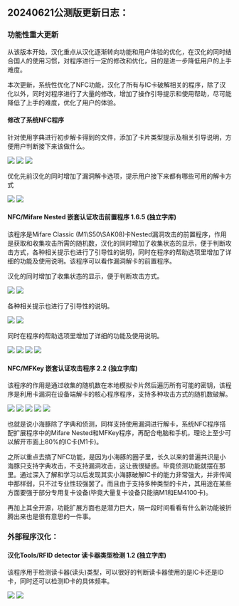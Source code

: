 20240621公测版更新日志：
-------------------------------------------------------------------------------------------
### 功能性重大更新

从该版本开始，汉化重点从汉化逐渐转向功能和用户体验的优化，在汉化的同时结合国人的使用习惯，对程序进行一定的修改和优化，目的是进一步降低用户的上手难度。


本次更新，系统性优化了NFC功能，汉化了所有与IC卡破解相关的程序，除了汉化以外，同时对程序进行了大量的修改，增加了操作引导提示和使用帮助，尽可能降低了上手的难度，优化了用户的体验。


#### 修改了系统NFC程序

针对使用字典进行初步解卡得到的文件，添加了卡片类型提示及相关引导说明，方便用户判断接下来该做什么。

<img src="screenshot/Screenshot-001.png">
<img src="screenshot/Screenshot-002.png">
<img src="screenshot/Screenshot-003.png">

优化先前汉化的同时增加了漏洞解卡选项，提示用户接下来都有哪些可用的解卡方式

<img src="screenshot/Screenshot-004.png">
<img src="screenshot/Screenshot-005.png">

#### NFC/Mifare Nested 嵌套认证攻击前置程序 1.6.5 (独立字库)

该程序是Mifare Classic (M1\S50\SAK08)卡Nested漏洞攻击的前置程序，作用是获取和收集攻击所需的随机数，汉化的同时增加了收集状态的显示，便于判断攻击方式，各种相关提示也进行了引导性的说明，同时在程序的帮助选项里增加了详细的功能及使用说明。该程序可以看作漏洞解卡的前置程序。

汉化的同时增加了收集状态的显示，便于判断攻击方式。

<img src="screenshot/Screenshot-006.png">
<img src="screenshot/Screenshot-007.png">

各种相关提示也进行了引导性的说明。

<img src="screenshot/Screenshot-008.png">
<img src="screenshot/Screenshot-009.png">

同时在程序的帮助选项里增加了详细的功能及使用说明。

<img src="screenshot/Screenshot-010.png">
<img src="screenshot/Screenshot-011.png">
<img src="screenshot/Screenshot-012.png">
<img src="screenshot/Screenshot-013.png">

#### NFC/MFKey 嵌套认证攻击程序 2.2 (独立字库)

该程序的作用是通过收集的随机数在本地模拟卡片然后遍历所有可能的密钥，该程序是利用卡漏洞在设备端解卡的核心程序程序，支持多种攻击方式的随机数破解。

<img src="screenshot/Screenshot-014.png">
<img src="screenshot/Screenshot-015.png">
<img src="screenshot/Screenshot-016.png">
<img src="screenshot/Screenshot-017.png">
<img src="screenshot/Screenshot-018.png">


也就是说小海豚除了字典和侦测，同样支持使用漏洞进行解卡，系统NFC程序搭配扩展程序中的Mifare Nested和MFKey程序，再配合电脑和手机，理论上至少可以解开市面上80%的IC卡(M1卡)。

之所以重点去搞了NFC功能，是因为小海豚的圈子里，长久以来的普遍共识是小海豚只支持字典攻击，不支持漏洞攻击，这让我很疑惑。毕竟侦测功能就摆在那里。通过深入了解和学习以后发现其实小海豚破解IC卡的能力非常强大，并非传闻中那样弱，只不过专业性较强罢了。而且由于支持多种类型的卡片，其用途在某些方面要强于部分专用复卡设备(毕竟大量复卡设备只能搞M1和EM4100卡)。

再加上其全开源，功能扩展方面也是潜力巨大，隔一段时间看看有什么新功能被折腾出来也是很有意思的一件事。


### 外部程序汉化：

#### 汉化Tools/RFID detector 读卡器类型检测 1.2 (独立字库)

该程序用于检测读卡器(读头)类型，可以很好的判断读卡器使用的是IC卡还是ID卡，同时还可以检测ID卡的具体频率。

<img src="screenshot/Screenshot-019.png">
<img src="screenshot/Screenshot-020.png">
